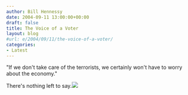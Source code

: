 ```yaml
---
author: Bill Hennessy
date: 2004-09-11 13:00:00+00:00
draft: false
title: The Voice of a Voter
layout: blog
#url: e/2004/09/11/the-voice-of-a-voter/
categories:
- Latest
---
```


"If we don't take care of the terrorists, we certainly won't have to worry about the economy."   
  
There's nothing left to say.![](https://blog.billhennessy.com/aggbug.aspx?PostID=571)


